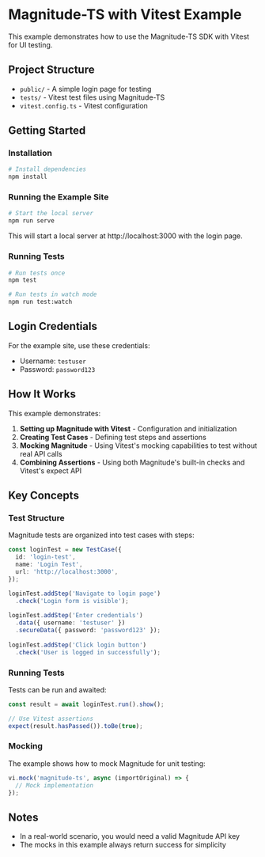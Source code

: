 # Magnitude-TS with Vitest Example

This example demonstrates how to use the Magnitude-TS SDK with Vitest for UI testing.

## Project Structure

- `public/` - A simple login page for testing
- `tests/` - Vitest test files using Magnitude-TS
- `vitest.config.ts` - Vitest configuration

## Getting Started

### Installation

```bash
# Install dependencies
npm install
```

### Running the Example Site

```bash
# Start the local server
npm run serve
```

This will start a local server at http://localhost:3000 with the login page.

### Running Tests

```bash
# Run tests once
npm test

# Run tests in watch mode
npm run test:watch
```

## Login Credentials

For the example site, use these credentials:

- Username: `testuser`
- Password: `password123`

## How It Works

This example demonstrates:

1. **Setting up Magnitude with Vitest** - Configuration and initialization
2. **Creating Test Cases** - Defining test steps and assertions
3. **Mocking Magnitude** - Using Vitest's mocking capabilities to test without real API calls
4. **Combining Assertions** - Using both Magnitude's built-in checks and Vitest's expect API

## Key Concepts

### Test Structure

Magnitude tests are organized into test cases with steps:

```typescript
const loginTest = new TestCase({
  id: 'login-test',
  name: 'Login Test',
  url: 'http://localhost:3000',
});

loginTest.addStep('Navigate to login page')
  .check('Login form is visible');
  
loginTest.addStep('Enter credentials')
  .data({ username: 'testuser' })
  .secureData({ password: 'password123' });
  
loginTest.addStep('Click login button')
  .check('User is logged in successfully');
```

### Running Tests

Tests can be run and awaited:

```typescript
const result = await loginTest.run().show();

// Use Vitest assertions
expect(result.hasPassed()).toBe(true);
```

### Mocking

The example shows how to mock Magnitude for unit testing:

```typescript
vi.mock('magnitude-ts', async (importOriginal) => {
  // Mock implementation
});
```

## Notes

- In a real-world scenario, you would need a valid Magnitude API key
- The mocks in this example always return success for simplicity
